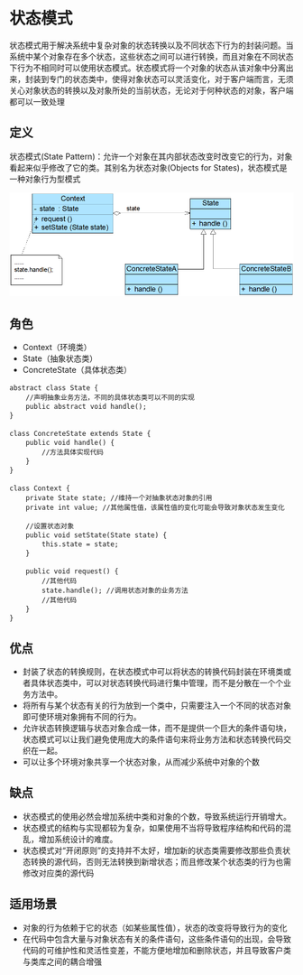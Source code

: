 # 状态模式
状态模式用于解决系统中复杂对象的状态转换以及不同状态下行为的封装问题。当系统中某个对象存在多个状态，这些状态之间可以进行转换，而且对象在不同状态下行为不相同时可以使用状态模式。状态模式将一个对象的状态从该对象中分离出来，封装到专门的状态类中，使得对象状态可以灵活变化，对于客户端而言，无须关心对象状态的转换以及对象所处的当前状态，无论对于何种状态的对象，客户端都可以一致处理

## 定义
状态模式(State Pattern)：允许一个对象在其内部状态改变时改变它的行为，对象看起来似乎修改了它的类。其别名为状态对象(Objects for States)，状态模式是一种对象行为型模式

![img](./img/状态模式.jpg)

## 角色
*  Context（环境类）
*  State（抽象状态类）
*  ConcreteState（具体状态类）

```
abstract class State {  
    //声明抽象业务方法，不同的具体状态类可以不同的实现  
    public abstract void handle();  
}  

class ConcreteState extends State {  
    public void handle() {  
        //方法具体实现代码  
    }  
} 

class Context {  
    private State state; //维持一个对抽象状态对象的引用  
    private int value; //其他属性值，该属性值的变化可能会导致对象状态发生变化  
  
    //设置状态对象  
    public void setState(State state) {  
        this.state = state;  
    }  
  
    public void request() {  
        //其他代码  
        state.handle(); //调用状态对象的业务方法  
        //其他代码  
    }  
} 
```

## 优点
*  封装了状态的转换规则，在状态模式中可以将状态的转换代码封装在环境类或者具体状态类中，可以对状态转换代码进行集中管理，而不是分散在一个个业务方法中。
*  将所有与某个状态有关的行为放到一个类中，只需要注入一个不同的状态对象即可使环境对象拥有不同的行为。
*  允许状态转换逻辑与状态对象合成一体，而不是提供一个巨大的条件语句块，状态模式可以让我们避免使用庞大的条件语句来将业务方法和状态转换代码交织在一起。
*  可以让多个环境对象共享一个状态对象，从而减少系统中对象的个数

## 缺点
*  状态模式的使用必然会增加系统中类和对象的个数，导致系统运行开销增大。
*  状态模式的结构与实现都较为复杂，如果使用不当将导致程序结构和代码的混乱，增加系统设计的难度。
*  状态模式对“开闭原则”的支持并不太好，增加新的状态类需要修改那些负责状态转换的源代码，否则无法转换到新增状态；而且修改某个状态类的行为也需修改对应类的源代码

## 适用场景
*  对象的行为依赖于它的状态（如某些属性值），状态的改变将导致行为的变化
*  在代码中包含大量与对象状态有关的条件语句，这些条件语句的出现，会导致代码的可维护性和灵活性变差，不能方便地增加和删除状态，并且导致客户类与类库之间的耦合增强